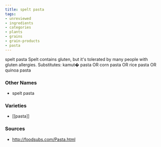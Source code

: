 ```yaml
---
title: spelt pasta
tags:
- unreviewed
- ingredients
- categories
- plants
- grains
- grain-products
- pasta
---
```

spelt pasta Spelt contains gluten, but it's tolerated by many people with gluten allergies. Substitutes: kamut� pasta OR corn pasta OR rice pasta OR quinoa pasta

### Other Names

* spelt pasta

### Varieties

* [[pasta]]

### Sources
* http://foodsubs.com/Pasta.html
